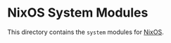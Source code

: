 # NixOS System Modules

This directory contains the `system` modules for [NixOS](https://github.com/NixOS).
